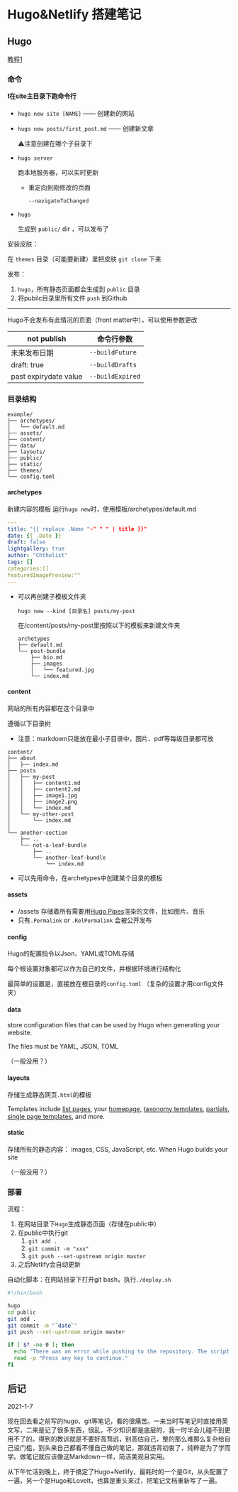 #  Hugo&Netlify 搭建笔记




## Hugo

[教程1](https://hugo.aiaide.com/)



### 命令

**❗在site主目录下跑命令行**



- `hugo new site [NAME]` —— 创建新的网站

- `hugo new posts/first_post.md` —— 创建新文章

  ⚠注意创建在哪个子目录下
  
- `hugo server`

  跑本地服务器，可以实时更新

  - 重定向到刚修改的页面

    `--navigateToChanged`

- `hugo`

  生成到 `public/` dir ，可以发布了



安装皮肤：

在 `themes` 目录（可能要新建）里把皮肤 `git clone` 下来



发布：

1. `hugo`，所有静态页面都会生成到 `public` 目录
2. 将pubilc目录里所有文件 `push` 到Github



---

Hugo不会发布有此情况的页面（front matter中），可以使用参数更改

| not publish           | 命令行参数       |
| --------------------- | ---------------- |
| 未来发布日期          | `--buildFuture`  |
| draft: true           | `--buildDrafts`  |
| past expirydate value | `--buildExpired` |







### 目录结构

```
example/
├── archetypes/
│   └── default.md
├── assets/
├── content/
├── data/
├── layouts/
├── public/
├── static/
├── themes/
└── config.toml
```



#### archetypes

新建内容的模板
运行`hugo new`时，使用模板/archetypes/default.md

```yaml
---
title: "{{ replace .Name "-" " " | title }}"
date: {{ .Date }}
draft: false
lightgallery: true
author: "Chtholist"
tags: []
categories:[]
featuredImagePreview:""
---
```



- 可以再创建子模板文件夹

  `hugo new --kind [目录名] posts/my-post`

  在/content/posts/my-post里按照以下的模板来新建文件夹

  ```
  archetypes
  ├── default.md
  └── post-bundle
      ├── bio.md
      ├── images
      │   └── featured.jpg
      └── index.md
  ```




#### content

网站的所有内容都在这个目录中



遵循以下目录树

- 注意：markdown只能放在最小子目录中，图片、pdf等每级目录都可放

```
content/
├── about
│   ├── index.md
├── posts
│   ├── my-post
│   │   ├── content1.md
│   │   ├── content2.md
│   │   ├── image1.jpg
│   │   ├── image2.png
│   │   └── index.md
│   └── my-other-post
│       └── index.md
│
└── another-section
    ├── ..
    └── not-a-leaf-bundle
        ├── ..
        └── another-leaf-bundle
            └── index.md
```



- 可以先用命令，在archetypes中创建某个目录的模板





#### assets

- /assets 存储着所有需要用[Hugo Pipes](https://gohugo.io/hugo-pipes/introduction/)渲染的文件，比如图片、音乐
- 只有`.Permalink` or `.RelPermalink` 会被公开发布



#### config

Hugo的配置指令以Json、YAML或TOML存储

每个根设置对象都可以作为自己的文件，并根据环境进行结构化

最简单的设置是，直接放在根目录的`config.toml`  （复杂的设置才用config文件夹）



#### data

store configuration files that can be used by Hugo when generating your website. 

The files must be YAML, JSON, TOML

（一般没用？）



#### layouts

存储生成静态网页`.html`的模板

 Templates include [list pages](https://gohugo.io/templates/list/), your [homepage](https://gohugo.io/templates/homepage/), [taxonomy templates](https://gohugo.io/templates/taxonomy-templates/), [partials](https://gohugo.io/templates/partials/), [single page templates](https://gohugo.io/templates/single-page-templates/), and more.



#### static

存储所有的静态内容： images, CSS, JavaScript, etc. When Hugo builds your site

（一般没用？）



### 部署

流程：

1. 在网站目录下`Hugo`生成静态页面（存储在public中）
2. 在public中执行git
   1. `git add .`
   2. `git commit -m "xxx"`
   3. `git push --set-upstream origin master`
3. 之后Netlify会自动更新

自动化脚本：在网站目录下打开git bash，执行`./deploy.sh`

```sh
#!/bin/bash

hugo
cd public
git add .
git commit -m "`date`"
git push --set-upstream origin master

if [ $? -ne 0 ]; then
  echo "There was an error while pushing to the repository. The script will now pause."
  read -p "Press any key to continue."
fi
```





## 后记



2021-1-7

现在回去看之前写的hugo、git等笔记，看的很痛苦。一来当时写笔记时直接用英文写，二来是记了很多东西，很乱，不少知识都是底层的，我一时半会儿碰不到更用不了的。得到的教训就是不要好高骛远，别高估自己，整的那么难那么复杂给自己设门槛，到头来自己都看不懂自己做的笔记，那就违背初衷了，纯粹是为了学而学。做笔记就应该像这Markdown一样，简洁美观且实用。

从下午忙活到晚上，终于搞定了Hugo+Netlify，最耗时的一个是Git，从头配置了一遍，另一个是Hugo和LoveIt，也算是重头来过，把笔记文档重新写了一遍。

